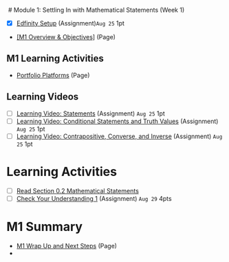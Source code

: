  # Module 1: Settling In with Mathematical Statements (Week 1)
- [x] [Edfinity Setup](https://csusb.instructure.com/courses/15759/modules/items/1037392) (Assignment)`Aug 25` 1pt
- [[M1 Overview & Objectives]](https://csusb.instructure.com/courses/15759/modules/items/1037400) (Page)

## M1 Learning Activities
- [Portfolio Platforms](https://csusb.instructure.com/courses/15759/modules/items/1037403 "Portfolio Platforms") (Page)

## Learning Videos
- [ ] [Learning Video: Statements](https://csusb.instructure.com/courses/15759/modules/items/1037405) (Assignment) `Aug 25` 1pt
- [ ] [Learning Video: Conditional Statements and Truth Values](https://csusb.instructure.com/courses/15759/modules/items/1102317) (Assignment) `Aug 25` 1pt
- [ ] [Learning Video: Contrapositive, Converse, and Inverse](https://csusb.instructure.com/courses/15759/modules/items/1102318) (Assignment) `Aug 25` 1pt

# Learning Activities
- [ ] [Read Section 0.2 Mathematical Statements](http://discrete.openmathbooks.org/dmoi3/sec_intro-statements.html "Read Section 0.2 Mathematical Statements")
- [ ] [Check Your Understanding 1](https://csusb.instructure.com/courses/15759/modules/items/1037408) (Assignment) `Aug 29` 4pts

# M1 Summary
- [M1 Wrap Up and Next Steps](https://csusb.instructure.com/courses/15759/modules/items/1037411 "M1 Wrap Up and Next Steps") (Page)
- 